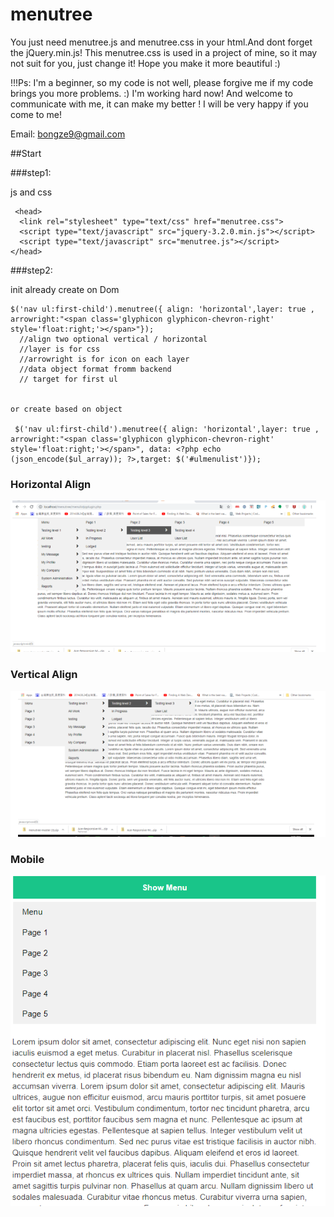 # menutree

You just need menutree.js and menutree.css in your html.And dont forget the jQuery.min.js! This menutree.css is used in a project of mine, so it may not suit for you, just change it! Hope you make it more beautiful :)

!!!Ps: I'm a beginner, so my code is not well, please forgive me if my code brings you more problems. :) I'm working hard now! And welcome to communicate with me, it can make my better ! I will be very happy if you come to me!


Email: bongze9@gmail.com


##Start

###step1:

js and css<br/>
```
 <head>
  <link rel="stylesheet" type="text/css" href="menutree.css">
  <script type="text/javascript" src="jquery-3.2.0.min.js"></script>
  <script type="text/javascript" src="menutree.js"></script>
</head> 
  ```


###step2:

init
already create on Dom

    $('nav ul:first-child').menutree({ align: 'horizontal',layer: true , arrowright:"<span class='glyphicon glyphicon-chevron-right' style='float:right;'></span>"});
      //align two optional vertical / horizontal 
      //layer is for css 
      //arrowright is for icon on each layer
      //data object format fromm backend
      // target for first ul
  
    
    or create based on object
    
     $('nav ul:first-child').menutree({ align: 'horizontal',layer: true , arrowright:"<span class='glyphicon glyphicon-chevron-right' style='float:right;'></span>", data: <?php echo (json_encode($ul_array)); ?>,target: $('#ulmenulist')});


### Horizontal Align
![ScreenShot](https://github.com/jacksonbong/menutree/blob/master/horizontal.png)

### Vertical Align
![ScreenShot](https://github.com/jacksonbong/menutree/blob/master/vertical.png)

### Mobile
![ScreenShot](https://github.com/jacksonbong/menutree/blob/master/mobile.PNG)


